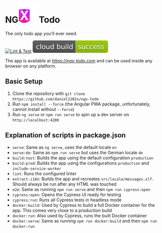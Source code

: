 # NG![X](readme-logo.svg) Todo

The only todo app you'll ever need.

[![Lint & Test](https://github.com/daniel2202x/ngx-todo/actions/workflows/build-checks.yml/badge.svg)](https://github.com/daniel2202x/ngx-todo/actions/workflows/build-checks.yml)
![](./badges/success.svg)

The app is available at https://ngx-todo.com and can be used inside any browser on any platform.

## Basic Setup
1. Clone the repository with `git clone https://github.com/daniel2202x/ngx-todo`
2. Run `npm install --force` (the Angular PWA package, unfortunately, cannot install without `--force`)
3. Run `ng serve` or `npm run serve` to spin up a dev server on `http://localhost:4200`

## Explanation of scripts in package.json
- `serve`: Same as `ng serve`, uses the default locale `en`
- `serve:de`: Same as `npm run serve` but uses the German locale `de`
- `build:test`: Builds the app using the default configuration `production`
- `build:prod`: Builds the app using the configurations `production` and `include-service-worker`
- `lint`: Runs the configured linter
- `extract-i18n`: Builds the app and recreates `src/locale/messages.xlf`. Should always be run after any HTML was touched
- `e2e`: Same as running `npm run serve` and then `npm run cypress:open`
- `cypress:open`: Opens the Cypress UI ready for testing
- `cypress:run`: Runs all Cypress tests in headless mode
- `docker:build`: Used by Cypress to build a full Docker container for the app. This comes very close to a production build
- `docker:run`: Also used by Cypress, runs the built Docker container
- `docker:serve`: Same as running `npm run docker:build` and then `npm run docker:run`